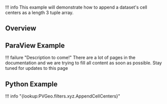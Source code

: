 !!! info
    This example will demonstrate how to append a dataset's cell centers as a length 3 tuple array.

## Overview


## ParaView Example

!!! failure "Description to come!"
    There are a lot of pages in the documentation and we are trying to fill all content as soon as possible. Stay tuned for updates to this page


<!--- TODO --->

## Python Example

!!! info "{lookup:PVGeo.filters.xyz.AppendCellCenters}"

<!---

```py
import numpy as np
import vtk
from vtk.numpy_interface import dataset_adapter as dsa
import PVGeo
from PVGeo.filters import AppendCellCenters


```

TODO --->
